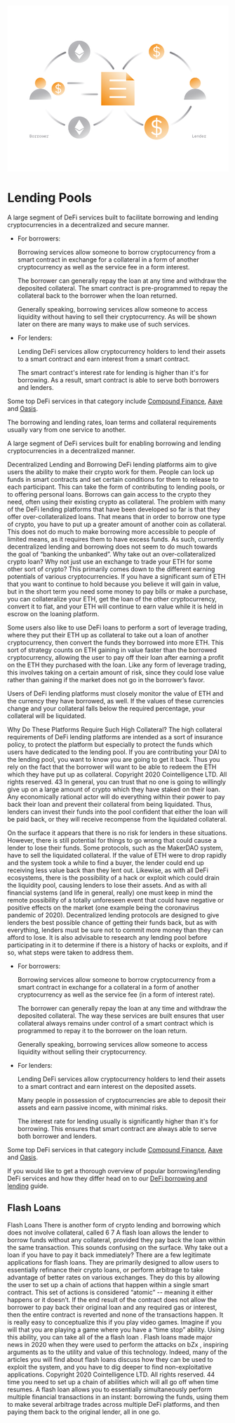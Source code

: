 ![](./images/defi2-lendborrow-l.png)

# Lending Pools


A large segment of DeFi services built to facilitate borrowing and lending cryptocurrencies in a decentralized and secure manner. 

- For borrowers:

    Borrowing services allow someone to borrow cryptocurrency from a smart contract in exchange for a collateral in a form of another cryptocurrency as well as the service fee in a form interest.
    
    The borrower can generally repay the loan at any time and withdraw the deposited collateral. The smart contract is pre-programmed to repay the collateral back to the borrower when the loan returned.
    
    Generally speaking, borrowing services allow someone to access liquidity without having to sell their cryptocurrency. As will be shown later on there are many ways to make use of such services.
    
- For lenders:

    Lending DeFi services allow cryptocurrency holders to lend their assets to a smart contract and earn interest from a smart contract.
    
    The smart contract's interest rate for lending is higher than it's for borrowing. As a result, smart contract is able to serve both borrowers and lenders.
        
Some top DeFi services in that category include [Compound Finance](https://compound.finance/markets), [Aave](https://app.aave.com/home) and [Oasis](https://oasis.app/). 

The borrowing and lending rates, loan terms and collateral requirements usually vary from one service to another.


A large segment of DeFi services built for enabling borrowing and lending cryptocurrencies in a decentralized manner.

Decentralized Lending and Borrowing
DeFi lending platforms aim to give users the ability to make their crypto work for them. People can lock up funds in smart contracts and set certain conditions for them to release to each participant. This can take the form of contributing to lending pools, or to offering personal loans. Borrows can gain access to the crypto they need, often using their existing crypto as collateral.
The problem with many of the DeFi lending platforms that have been developed so far is that they offer over-collateralized loans. That means that in order to borrow one type of crypto, you have to put up a greater amount of another coin as collateral. This does not do much to make borrowing more accessible to people of limited means, as it requires them to have excess funds. As such, currently decentralized lending and borrowing does not seem to do much towards the goal of “banking the unbanked”.
Why take out an over-collateralized crypto loan? Why not just use an exchange to trade your ETH for some other sort of crypto? This primarily comes down to the different earning potentials of various cryptocurrencies. If you have a significant sum of ETH that you want to continue to hold because you believe it will gain in value, but in the short term you need some money to pay bills or make a purchase, you can collateralize your ETH, get the loan of the other cryptocurrency, convert it to fiat, and your ETH will continue to earn value while it is held in escrow on the loaning platform.

Some users also like to use DeFi loans to perform a sort of leverage trading, where they put their ETH up as collateral to take out a loan of another cryptocurrency, then convert the funds they borrowed into more ETH. This sort of strategy counts on ETH gaining in value faster than the borrowed cryptocurrency, allowing the user to pay off their loan after earning a profit on the ETH they purchased with the loan. Like any form of leverage trading, this involves taking on a certain amount of risk, since they could lose value rather than gaining if the market does not go in the borrower’s favor.

Users of DeFi lending platforms must closely monitor the value of ETH and the currency they have borrowed, as well. If the values of these currencies change and your collateral falls below the required percentage, your collateral will be liquidated.

Why Do These Platforms Require Such High Collateral?
The high collateral requirements of DeFi lending platforms are intended as a sort of insurance policy, to protect the platform but especially to protect the funds which users have dedicated to the lending pool. If you are contributing your DAI to the lending pool, you want to know you are going to get it back. Thus you rely on the fact that the borrower will want to be able to redeem the ETH which they have put up as collateral.
Copyright 2020 Cointelligence LTD. All rights reserved. 43
 In general, you can trust that no one is going to willingly give up on a large amount of crypto which they have staked on their loan. Any economically rational actor will do everything within their power to pay back their loan and prevent their collateral from being liquidated. Thus, lenders can invest their funds into the pool confident that either the loan will be paid back, or they will receive recompense from the liquidated collateral.
 
 On the surface it appears that there is no risk for lenders in these situations. However, there is still potential for things to go wrong that could cause a lender to lose their funds. Some protocols, such as the MakerDAO system, have to sell the liquidated collateral. If the value of ETH were to drop rapidly and the system took a while to find a buyer, the lender could end up receiving less value back than they lent out.
 Likewise, as with all DeFi ecosystems, there is the possibility of a hack or exploit which could drain the liquidity pool, causing lenders to lose their assets. And as with all financial systems (and life in general, really) one must keep in mind the remote possibility of a totally unforeseen event that could have negative or positive effects on the market (one example being the coronavirus pandemic of 2020).
 Decentralized lending protocols are designed to give lenders the best possible chance of getting their funds back, but as with everything, lenders must be sure not to commit more money than they can afford to lose. It is also advisable to research any lending pool before participating in it to determine if there is a history of hacks or exploits, and if so, what steps were taken to address them.

- For borrowers:

    Borrowing services allow someone to borrow cryptocurrency from a smart contract in exchange for a collateral in a form of another cryptocurrency as well as the service fee (in a form of interest rate).
    
    The borrower can generally repay the loan at any time and withdraw the deposited collateral. The way these services are built ensures that user collateral always remains under control of a smart contract which is programmed to repay it to the borrower on the loan return.
    
    Generally speaking, borrowing services allow someone to access liquidity without selling their cryptocurrency.
    
- For lenders:

    Lending DeFi services allow cryptocurrency holders to lend their assets to a smart contract and earn interest on the deposited assets.
    
    Many people in possession of cryptocurrencies are able to deposit their assets and earn passive income, with minimal risks.
    
    The interest rate for lending usually is significantly higher than it's for borrowing. This ensures that smart contract are always able to serve both borrower and lenders.
        
Some top DeFi services in that category include [Compound Finance](https://compound.finance/markets), [Aave](https://app.aave.com/home) and [Oasis](https://oasis.app/).

If you would like to get a thorough overview of popular borrowing/lending DeFi services and how they differ head on to our [DeFi borrowing and lending](/guides/defies/defi/7-lending-borrowing.md) guide.

## Flash Loans

Flash Loans
There is another form of crypto lending and borrowing which does not involve collateral, called
6
7
A flash loan allows the lender to borrow funds without any collateral, provided they pay back the loan within the same transaction. This sounds confusing on the surface. Why take out a loan if you have to pay it back immediately?
There are a few legitimate applications for flash loans. They are primarily designed to allow users to essentially refinance their crypto loans, or perform arbitrage to take advantage of better rates on various exchanges. They do this by allowing the user to set up a chain of actions that happen within a single smart contract. This set of actions is considered “atomic” -- meaning it either happens or it doesn’t. If the end result of the contract does not allow the borrower to pay back their original loan and any required gas or interest, then the entire contract is reverted and none of the transactions happen.
It is really easy to conceptualize this if you play video games. Imagine if you will that you are playing a game where you have a “time stop” ability. Using this ability, you can take all of the
a flash loan . Flash loans made major news in 2020 when they were used to perform the attacks
on bZx , inspiring arguments as to the utility and value of this technology. Indeed, many of the articles you will find about flash loans discuss how they can be used to exploit the system, and you have to dig deeper to find non-exploitative applications.
Copyright 2020 Cointelligence LTD. All rights reserved. 44
 time you need to set up a chain of abilities which will all go off when time resumes. A flash loan allows you to essentially simultaneously perform multiple financial transactions in an instant: borrowing the funds, using them to make several arbitrage trades across multiple DeFi platforms, and then paying them back to the original lender, all in one go.
